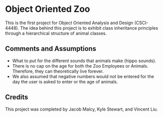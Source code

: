 # Object Oriented Zoo
This is the first project for Object Oriented Analysis and Design (CSCI-4448). The idea behind this project is to
exhibit class inheritance principles through a hierarchical structure of animal classes.

## Comments and Assumptions
* What to put for the different sounds that animals make (hippo sounds).
* There is no cap on the age for both the Zoo Employees or Animals. Therefore, they can theoretically live forever.
* We also assumed that negative numbers would not be entered for the day the user is
asked to enter or the age of animals.


## Credits
This project was completed by Jacob Malcy, Kyle Stewart, and Vincent Liu.